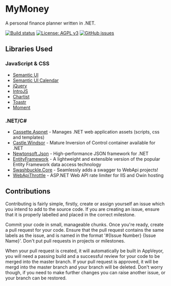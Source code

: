 # MyMoney
A personal finance planner written in .NET.

[![Build status](https://ci.appveyor.com/api/projects/status/1f8dil59itpavc5d?svg=true)](https://ci.appveyor.com/project/davidsbond/mymoney)
[![License: AGPL v3](https://img.shields.io/badge/License-AGPL%20v3-blue.svg)](http://www.gnu.org/licenses/agpl-3.0)
[![GitHub issues](https://img.shields.io/github/issues/davidsbond/MyMoney.svg)](https://github.com/davidsbond/MyMoney/issues)

## Libraries Used
### JavaScript & CSS
- [Semantic UI](https://github.com/semantic-org/semantic-ui/)
- [Semantic UI Calendar](https://github.com/mdehoog/Semantic-UI-Calendar)
- [jQuery](https://github.com/jquery/jquery)
- [IntroJS](https://github.com/usablica/intro.js/)
- [Chartist](https://github.com/gionkunz/chartist-js)
- [Toastr](https://github.com/CodeSeven/toastr)
- [Moment](https://github.com/moment/moment/)

### .NET/C# #
- [Cassette.Aspnet](https://github.com/andrewdavey/cassette) - Manages .NET web application assets (scripts, css and templates) 
- [Castle.Windsor](https://github.com/castleproject/Windsor) - Mature Inversion of Control container available for .NET
- [Newtonsoft.Json](https://github.com/JamesNK/Newtonsoft.Json) - High-performance JSON framework for .NET 
- [EntityFramework](https://github.com/aspnet/EntityFramework) - A lightweight and extensible version of the popular Entity Framework data access technology
- [Swashbuckle.Core](https://github.com/domaindrivendev/Swashbuckle) - Seamlessly adds a swagger to WebApi projects!
- [WebApiThrottle](https://github.com/stefanprodan/WebApiThrottle) - ASP.NET Web API rate limiter for IIS and Owin hosting

## Contributions
Contributing is fairly simple, firstly, create or assign yourself an issue which you intend to add to the source code. If you are creating an issue, ensure that it is properly labelled and placed in the correct milestone. 

Commit your code in small, manageable chunks. Once you're ready, create a pull request for your code. Ensure that the pull request contains the same labels as the issue, and is named in the format '#{Issue Number} {Issue Name}'. Don't put pull requests in projects or milestones.

When your pull request is created, it will automatically be built in AppVeyor, you will need a passing build and a successful review for your code to be merged into the master branch. If your pull request is approved, it will be mergd into the master branch and your branch will be deleted. Don't worry though, if you need to make further changes you can raise another issue, or your branch can be restored.
